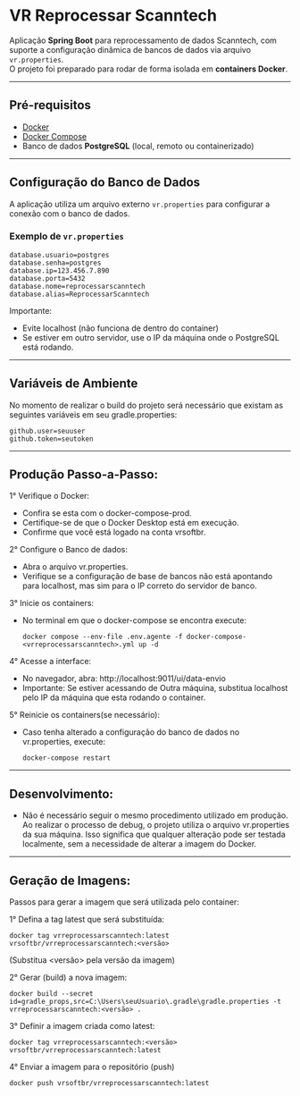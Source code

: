 # VR Reprocessar Scanntech

Aplicação **Spring Boot** para reprocessamento de dados Scanntech, com suporte a configuração dinâmica de bancos de dados via arquivo `vr.properties`.  
O projeto foi preparado para rodar de forma isolada em **containers Docker**.

---

## **Pré-requisitos**
- [Docker](https://docs.docker.com/get-docker/)
- [Docker Compose](https://docs.docker.com/compose/install/)
- Banco de dados **PostgreSQL** (local, remoto ou containerizado)

---

## **Configuração do Banco de Dados**
A aplicação utiliza um arquivo externo `vr.properties` para configurar a conexão com o banco de dados.

### **Exemplo de `vr.properties`**
```properties
database.usuario=postgres
database.senha=postgres
database.ip=123.456.7.890
database.porta=5432
database.nome=reprocessarscanntech
database.alias=ReprocessarScanntech
```
Importante:
- Evite localhost (não funciona de dentro do container)
- Se estiver em outro servidor, use o IP da máquina onde o PostgreSQL está rodando.
---

## **Variáveis de Ambiente**
No momento de realizar o build do projeto será necessário que existam as seguintes variáveis em seu gradle.properties:
```properties
github.user=seuuser
github.token=seutoken
```
---

## Produção Passo-a-Passo:
1° Verifique o Docker:
- Confira se esta com o docker-compose-prod.
- Certifique-se de que o Docker Desktop está em execução.
- Confirme que você está logado na conta vrsoftbr.

2° Configure o Banco de dados:
- Abra o arquivo vr.properties.
- Verifique se a configuração de base de bancos não está apontando para localhost, mas sim para o IP correto do servidor de banco.

3° Inicie os containers:
- No terminal em que o docker-compose se encontra execute:
  ```
  docker compose --env-file .env.agente -f docker-compose-<vrreprocessarscanntech>.yml up -d
  ```
  
4° Acesse a interface:
- No navegador, abra: http://localhost:9011/ui/data-envio
- Importante: Se estiver acessando de Outra máquina, substitua localhost pelo IP da máquina que esta rodando o container.

5° Reinicie os containers(se necessário):
- Caso tenha alterado a configuração do banco de dados no vr.properties, execute:
  ```
  docker-compose restart
  ```
---
## Desenvolvimento:

- Não é necessário seguir o mesmo procedimento utilizado em produção.
Ao realizar o processo de debug, o projeto utiliza o arquivo vr.properties da sua máquina.
Isso significa que qualquer alteração pode ser testada localmente, sem a necessidade de alterar a imagem do Docker.
---

## Geração de Imagens:
Passos para gerar a imagem que será utilizada pelo container:

1° Defina a tag latest que será substituída:
```
docker tag vrreprocessarscanntech:latest vrsoftbr/vrreprocessarscanntech:<versão>
```
(Substitua <versão> pela versão da imagem)

2° Gerar (build) a nova imagem:
```
docker build --secret id=gradle_props,src=C:\Users\seuUsuario\.gradle\gradle.properties -t vrreprocessarscanntech:<versão> .
```

3° Definir a imagem criada como latest:
```
docker tag vrreprocessarscanntech:<versão> vrsoftbr/vrreprocessarscanntech:latest
```

4° Enviar a imagem para o repositório (push)
```
docker push vrsoftbr/vrreprocessarscanntech:latest
```

